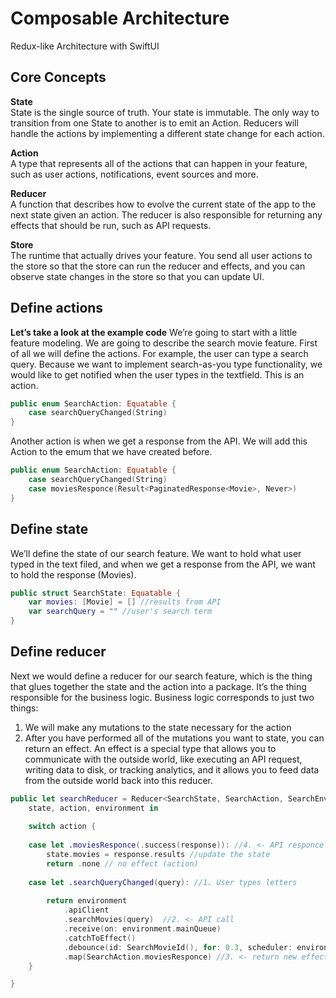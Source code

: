 # Composable Architecture
Redux-like Architecture with SwiftUI


## Core Concepts
**State**  
State is the single source of truth. Your state is immutable. The only way to transition from one State to another is to emit an Action. Reducers will handle the actions by implementing a different state change for each action.

**Action**  
A type that represents all of the actions that can happen in your feature, such as user actions, notifications, event sources and more.

**Reducer**  
A function that describes how to evolve the current state of the app to the next state given an action. The reducer is also responsible for returning any effects that should be run, such as API requests.

**Store**  
The runtime that actually drives your feature. You send all user actions to the store so that the store can run the reducer and effects, and you can observe state changes in the store so that you can update UI.

## Define actions  
**Let’s take a look at the example code**
We’re going to start with a little feature modeling. We are going to describe the search movie feature. First of all we will define the actions. For example, the user can type a search query. Because we want to implement search-as-you type functionality, we would like to get notified when the user types in the textfield. This is an action. 

```Swift
public enum SearchAction: Equatable {
    case searchQueryChanged(String)
}
```
Another action is when we get a response from the API. We will add this Action to the emum that we have created before.
```Swift
public enum SearchAction: Equatable {
    case searchQueryChanged(String)
    case moviesResponce(Result<PaginatedResponse<Movie>, Never>)
}
```

## Define state  
We’ll define the state of our search feature.
We want to hold what user typed in the text filed, and when we get a response from the API, we want to hold the response (Movies).
```Swift
public struct SearchState: Equatable {
    var movies: [Movie] = [] //results from API
    var searchQuery = "" //user's search term
}
```
## Define reducer  
Next we would define a reducer for our search feature, which is the thing that glues together the state and the action into a package. It’s the thing responsible for the business logic. Business logic corresponds to just two things:
1) We will make any mutations to the state necessary for the action
2) After you have performed all of the mutations you want to state, you can return an effect. An effect is a special type that allows you to communicate with the outside world, like executing an API request, writing data to disk, or tracking analytics, and it allows you to feed data from the outside world back into this reducer.

```Swift
public let searchReducer = Reducer<SearchState, SearchAction, SearchEnvironment> {
    state, action, environment in
    
    switch action {
        
    case let .moviesResponce(.success(response)): //4. <- API responce
        state.movies = response.results //update the state
        return .none // no effect (action) 
    
    case let .searchQueryChanged(query): //1. User types letters
        
        return environment
            .apiClient
            .searchMovies(query)  //2. <- API call
            .receive(on: environment.mainQueue)
            .catchToEffect()
            .debounce(id: SearchMovieId(), for: 0.3, scheduler: environment.mainQueue)
            .map(SearchAction.moviesResponce) //3. <- return new effect along with API responce. (action)
    }

}

```
